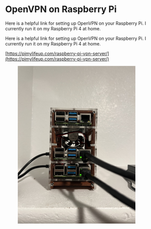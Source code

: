 # OpenVPN on Raspberry Pi

Here is a helpful link for setting up OpenVPN on your Raspberry Pi. I currently run it on my Raspberry Pi 4 at home.

Here is a helpful link for setting up OpenVPN on your Raspberry Pi. I currently run it on my Raspberry Pi 4 at home.

[https://pimylifeup.com/raspberry-pi-vpn-server/](https://pimylifeup.com/raspberry-pi-vpn-server/)

<figure><img src="../.gitbook/assets/raspberry_pi.jpeg" alt="" width="375"><figcaption></figcaption></figure>

